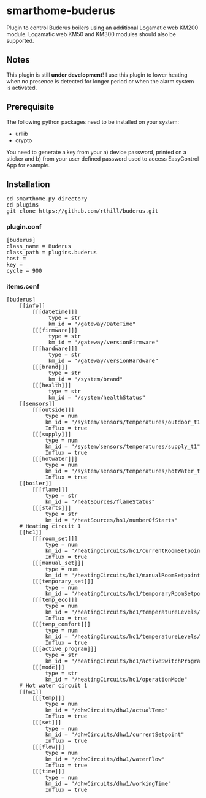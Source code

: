 # smarthome-buderus

Plugin to control Buderus boilers using an additional Logamatic web KM200 module. Logamatic web KM50 and KM300 modules should also be supported.


## Notes
This plugin is still __under development__! I use this plugin to lower heating when no presence is detected for longer period or when the alarm system is activated.

## Prerequisite
The following python packages need to be installed on your system:
- urllib
- crypto

You need to generate a key from your a) device password, printed on a sticker and b) from your user defined password used to access EasyControl App for example.


## Installation
<pre>
cd smarthome.py directory
cd plugins
git clone https://github.com/rthill/buderus.git
</pre>

### plugin.conf
<pre>
[buderus]
class_name = Buderus
class_path = plugins.buderus
host = <ip_address>
key = <key generated from https://ssl-account.com/km200.andreashahn.info/>
cycle = 900
</pre>

### items.conf

<pre>
[buderus]
    [[info]]
        [[[datetime]]]
             type = str
             km_id = "/gateway/DateTime"
        [[[firmware]]]
             type = str
             km_id = "/gateway/versionFirmware"
        [[[hardware]]]
             type = str
             km_id = "/gateway/versionHardware"
        [[[brand]]]
             type = str
             km_id = "/system/brand"
        [[[health]]]
             type = str
             km_id = "/system/healthStatus"        
    [[sensors]]
        [[[outside]]]
            type = num
            km_id = "/system/sensors/temperatures/outdoor_t1"
            Influx = true
        [[[supply]]]
            type = num
            km_id = "/system/sensors/temperatures/supply_t1"
            Influx = true
        [[[hotwater]]]
            type = num
            km_id = "/system/sensors/temperatures/hotWater_t2"
            Influx = true
    [[boiler]]
        [[[flame]]]
            type = str
            km_id = "/heatSources/flameStatus"
        [[[starts]]]
            type = str
            km_id = "/heatSources/hs1/numberOfStarts"
    # Heating circuit 1
    [[hc1]]
        [[[room_set]]]
            type = num
            km_id = "/heatingCircuits/hc1/currentRoomSetpoint"
            Influx = true
        [[[manual_set]]]
            type = num
            km_id = "/heatingCircuits/hc1/manualRoomSetpoint"
        [[[temporary_set]]]
            type = num
            km_id = "/heatingCircuits/hc1/temporaryRoomSetpoint"
        [[[temp_eco]]]
            type = num
            km_id = "/heatingCircuits/hc1/temperatureLevels/eco"
            Influx = true
        [[[temp_comfort]]]
            type = num
            km_id = "/heatingCircuits/hc1/temperatureLevels/comfort2"
            Influx = true
        [[[active_program]]]
            type = str
            km_id = "/heatingCircuits/hc1/activeSwitchProgram"
        [[[mode]]]
            type = str
            km_id = "/heatingCircuits/hc1/operationMode"
    # Hot water circuit 1
    [[hw1]]
        [[[temp]]]
            type = num
            km_id = "/dhwCircuits/dhw1/actualTemp"
            Influx = true          
        [[[set]]]
            type = num
            km_id = "/dhwCircuits/dhw1/currentSetpoint"
            Influx = true          
        [[[flow]]]
            type = num
            km_id = "/dhwCircuits/dhw1/waterFlow"
            Influx = true          
        [[[time]]]
            type = num
            km_id = "/dhwCircuits/dhw1/workingTime"
            Influx = true          
</pre>
